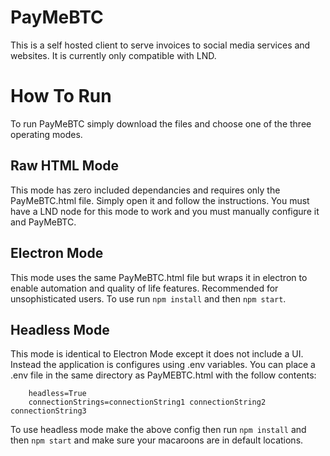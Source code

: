 # PayMeBTC
This is a self hosted client to serve invoices to social media services and websites. It is currently only compatible with LND.

# How To Run
To run PayMeBTC simply download the files and choose one of the three operating modes.

## Raw HTML Mode
This mode has zero included dependancies and requires only the PayMeBTC.html file. Simply open it and follow the instructions. You must have a LND node for this mode to work and you must manually configure it and PayMeBTC.

## Electron Mode
This mode uses the same PayMeBTC.html file but wraps it in electron to enable automation and quality of life features. Recommended for unsophisticated users. To use run `npm install` and then `npm start`.

## Headless Mode
This mode is identical to Electron Mode except it does not include a UI. Instead the application is configures using .env variables. You can place a .env file in the same directory as PayMEBTC.html with the follow contents:

```
	headless=True
	connectionStrings=connectionString1 connectionString2 connectionString3
```

To use headless mode make the above config then run `npm install` and then `npm start` and make sure your macaroons are in default locations.